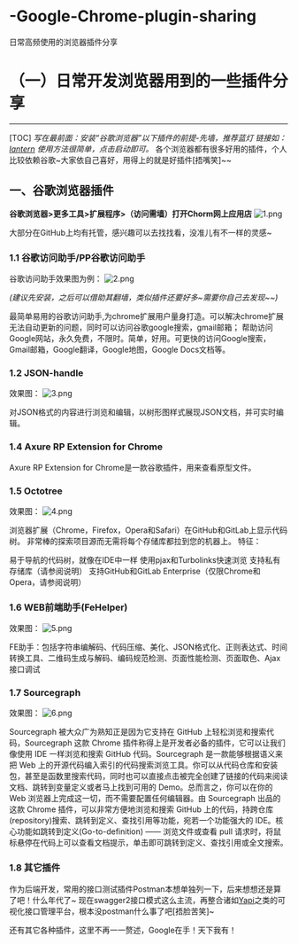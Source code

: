 # -Google-Chrome-plugin-sharing
日常高频使用的浏览器插件分享
# （一）日常开发浏览器用到的一些插件分享
---
[TOC]
_写在最前面：安装“谷歌浏览器”以下插件的前提-先墙，推荐蓝灯 链接如：[lantern](
https://github.com/getlantern/lantern) 使用方法很简单，点击启动即可。_
各个浏览器都有很多好用的插件，个人比较依赖谷歌~大家依自己喜好，用得上的就是好插件[捂嘴笑]~~

## 一、谷歌浏览器插件
__谷歌浏览器>更多工具>扩展程序>（访问需墙）打开Chorm网上应用店__
![1.png](1.png)



大部分在GitHub上均有托管，感兴趣可以去找找看，没准儿有不一样的灵感~
### 1.1 谷歌访问助手/PP谷歌访问助手
谷歌访问助手效果图为例：
![2.png](2.png)

*(建议先安装，之后可以借助其翻墙，类似插件还要好多~需要你自己去发现~~)*

最简单易用的谷歌访问助手,为chrome扩展用户量身打造。可以解决chrome扩展无法自动更新的问题，同时可以访问谷歌google搜索，gmail邮箱；
帮助访问Google网站，永久免费，不限时。简单，好用。可更快的访问Google搜索，Gmail邮箱，Google翻译，Google地图，Google Docs文档等。
### 1.2 JSON-handle
效果图：
![3.png](3.png)



对JSON格式的内容进行浏览和编辑，以树形图样式展现JSON文档，并可实时编辑。
### 1.4 Axure RP Extension for Chrome

Axure RP Extension for Chrome是一款谷歌插件，用来查看原型文件。
### 1.5 Octotree
效果图：
![4.png](4.png)


浏览器扩展（Chrome，Firefox，Opera和Safari）在GitHub和GitLab上显示代码树。 非常棒的探索项目源而无需将每个存储库都拉到您的机器上。 特征：

易于导航的代码树，就像在IDE中一样
使用pjax和Turbolinks快速浏览
支持私有存储库（请参阅说明）
支持GitHub和GitLab Enterprise（仅限Chrome和Opera，请参阅说明）
### 1.6 WEB前端助手(FeHelper)
效果图：
![5.png](5.png)

FE助手：包括字符串编解码、代码压缩、美化、JSON格式化、正则表达式、时间转换工具、二维码生成与解码、编码规范检测、页面性能检测、页面取色、Ajax接口调试
### 1.7 Sourcegraph
效果图：
![6.png](6.png)

Sourcegraph 被大众广为熟知正是因为它支持在 GitHub 上轻松浏览和搜索代码，Sourcegraph 这款 Chrome 插件称得上是开发者必备的插件，它可以让我们像使用 IDE 一样浏览和搜索 GitHub 代码。Sourcegraph 是一款能够根据语义来把 Web 上的开源代码编入索引的代码搜索浏览工具。你可以从代码仓库和安装包，甚至是函数里搜索代码，同时也可以直接点击被完全创建了链接的代码来阅读文档、跳转到变量定义或者马上找到可用的 Demo。总而言之，你可以在你的 Web 浏览器上完成这一切，而不需要配置任何编辑器。由 Sourcegraph 出品的这款 Chrome 插件，可以非常方便地浏览和搜索 GitHub 上的代码，持跨仓库(repository)搜索、跳转到定义、查找引用等功能，宛若一个功能强大的 IDE。核心功能如跳转到定义(Go-to-definition) —— 浏览文件或查看 pull 请求时，将鼠标悬停在代码上可以查看文档提示，单击即可跳转到定义、查找引用或全文搜索。
### 1.8 其它插件
作为后端开发，常用的接口测试插件Postman本想单独列一下，后来想想还是算了吧！什么年代了~ 现在swagger2接口模式这么主流，再整合诸如[Yapi](https://github.com/YMFE/yapi)之类的可视化接口管理平台，根本没postman什么事了吧[捂脸苦笑]~
 
 还有其它各种插件，这里不再一一赘述，Google在手！天下我有！
 




